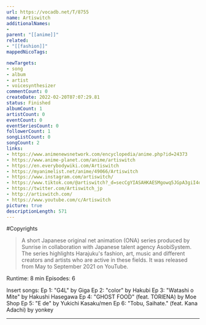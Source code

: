 ```yaml
---
url: https://vocadb.net/T/8755
name: Artiswitch
additionalNames: 
- 
parent: "[[anime]]"
related:
- "[[fashion]]"
mappedNicoTags:

newTargets:
- song
- album
- artist
- voicesynthesizer
commentCount: 0
createDate: 2022-02-20T07:07:29.81
status: Finished
albumCount: 1
artistCount: 0
eventCount: 0
eventSeriesCount: 0
followerCount: 1
songListCount: 0
songCount: 2
links: 
- https://www.animenewsnetwork.com/encyclopedia/anime.php?id=24373
- https://www.anime-planet.com/anime/artiswitch
- https://en.everybodywiki.com/Artiswitch
- https://myanimelist.net/anime/49066/Artiswitch
- https://www.instagram.com/artiswitch/
- https://www.tiktok.com/@artiswitch?_d=secCgYIASAHKAESMgowq5JGpA3giI4o0gvdDXJPnySBB%2BLPbg3197xzoX7zamGO%2BdMcLaBbA1LoBM7Vq3gYGgA%3D&_r=1&language=ja&sec_uid=MS4wLjABAAAAiyW6FTH4SSlKSBUhN15ciecm4OAISGiz0caBZ8zoPyDMeF2ojLzhlmanSISP6av9&sec_user_id=MS4wLjABAAAAiyW6FTH4SSlKSBUhN15ciecm4OAISGiz0caBZ8zoPyDMeF2ojLzhlmanSISP6av9&share_app_id=1180&share_author_id=6951170576720299010&share_link_id=17C326C4-82F4-4D6E-9FA0-82801517ABA9&source=h5_t&tt_from=copy&u_code=di4a51ci4c9f87&user_id=6951170576720299010&utm_campa
- https://twitter.com/Artiswitch_jp
- http://artiswitch.com/
- https://www.youtube.com/c/Artiswitch
picture: true
descriptionLength: 571
---
```


#Copyrights

>A short Japanese original net animation (ONA) series produced by Sunrise in collaboration with Japanese talent agency AsobiSystem.
The series highlights Harajuku's fashion, art, music and different creators and artists who are active in these fields.
It was released from May to September 2021 on YouTube.

Runtime: 8 min
Episodes: 6

Insert songs:
Ep 1: "G4L" by Giga
Ep 2: "color" by Hakubi
Ep 3: "Watashi o Mite" by Hakushi Hasegawa
Ep 4: "GHOST FOOD" (feat. TORIENA) by Moe Shop
Ep 5: "E de" by Yukichi Kasaku/men
Ep 6: "Tobu, Saihate." (feat. Kana Adachi) by yonkey

---

